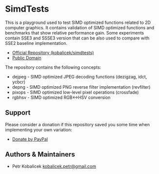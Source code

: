 SimdTests
=========

This is a playground used to test SIMD optimized functions related to 2D computer graphics. It contains validation of SIMD optimized functions and benchmarks that show relative performance gain. Some experiments contain SSE3 and SSSE3 version that can be also used to compare with SSE2 baseline implementation.

  * [Official Repository (kobalicek/simdtests)](https://github.com/kobalicek/simdtests)
  * [Public Domain](https://unlicense.org/)

The repository contains the following concepts:

  * dejpeg - SIMD optimized JPEG decoding functions (dezigzag, idct, ycbcr)
  * depng - SIMD optimized PNG reverse filter implementation (revfilter)
  * pixops - SIMD optimized low-level pixel operations (crossfade)
  * rgbhsv - SIMD optimized RGB<->HSV conversion

Support
-------

Please consider a donation if this repository saved you some time when implementing your own variation:

  * [Donate by PayPal](https://www.paypal.com/cgi-bin/webscr?cmd=_donations&business=QDRM6SRNG7378&lc=EN;&item_name=simdtests&currency_code=EUR)

Authors & Maintainers
---------------------

  * Petr Kobalicek <kobalicek.petr@gmail.com>
